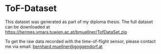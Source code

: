 # ToF-Dataset

This dataset was generated as part of my diploma thesis.
The full dataset can be downloaded at https://hermes.vmars.tuwien.ac.at/bmuellner/TofDataSet.zip

To get the raw data recorded with the time-of-flight sensor, please contact me via email: bernhard.muellner@goggendorf.at
